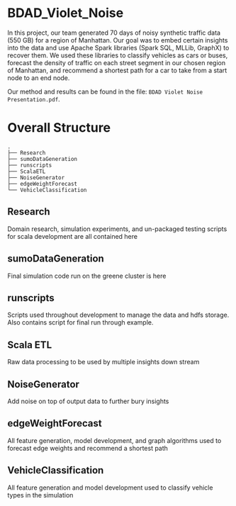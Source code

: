 # BDAD_Violet_Noise

In this project, our team generated 70 days of noisy synthetic traffic data (550 GB) for a region of Manhattan. Our goal was to embed certain insights into the data and use Apache Spark libraries (Spark SQL, MLLib, GraphX) to recover them. We used these libraries to classify vehicles as cars or buses, forecast the density of traffic on each street segment in our chosen region of Manhattan, and recommend a shortest path for a car to take from a start node to an end node.

Our method and results can be found in the file: `BDAD Violet Noise Presentation.pdf`.

# Overall Structure
     
    .
    ├── Research                    
    ├── sumoDataGeneration
    ├── runscripts  
    ├── ScalaETL
    ├── NoiseGenerator
    ├── edgeWeightForecast
    └── VehicleClassification



 ## Research

 Domain research, simulation experiments, and un-packaged testing scripts for scala development are all contained here

 ## sumoDataGeneration

 Final simulation code run on the greene cluster is here

 ## runscripts

 Scripts used throughout development to manage the data and hdfs storage.  Also contains script for final run through example.

 ## Scala ETL

 Raw data processing to be used by multiple insights down stream

  ## NoiseGenerator

 Add noise on top of output data to further bury insights

 ## edgeWeightForecast

 All feature generation, model development, and graph algorithms used to forecast edge weights and recommend a shortest path

 ## VehicleClassification

 All feature generation and model development used to classify vehicle types in the simulation
